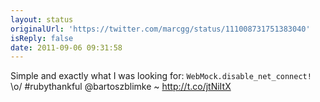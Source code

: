 ```yaml
---
layout: status
originalUrl: 'https://twitter.com/marcgg/status/111008731751383040'
isReply: false
date: 2011-09-06 09:31:58
---
```


Simple and exactly what I was looking for: `WebMock.disable_net_connect!` \o/ #rubythankful @bartoszblimke ~ http://t.co/jtNiItX
